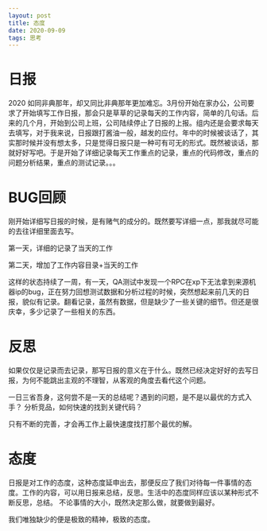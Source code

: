 ```yaml
---
layout: post
title: 态度
date: 2020-09-09
tags: 思考  
---
```


# 日报

2020 如同非典那年，却又同比非典那年更加难忘。3月份开始在家办公，公司要求了开始填写工作日报，那会只是草草的记录每天的工作内容，简单的几句话。后来的几个月，开始到公司上班，公司陆续停止了日报的上报。组内还是会要求每天去填写，对于我来说，日报跟打酱油一般，越发的应付。年中的时候被谈话了，其实那时候并没有想太多，只是觉得日报只是一种可有可无的形式。既然被谈话，那就好好写吧。于是开始了详细记录每天工作重点的记录，重点的代码修改，重点的问题分析结果，重点的测试记录。。。

# BUG回顾

刚开始详细写日报的时候，是有赌气的成分的。既然要写详细一点，那我就尽可能的去往详细里面去写。

第一天，详细的记录了当天的工作

第二天，增加了工作内容目录+当天的工作

这样的状态持续了一周，有一天，QA测试中发现一个RPC在xp下无法拿到来源机器ip的bug，正在努力回想测试数据和分析过程的时候，突然想起来前几天的日报，貌似有记录。翻看记录，虽然有数据，但是缺少了一些关键的细节。但还是很庆幸，多少记录了一些相关的东西。

# 反思

如果仅仅是记录而去记录，那写日报的意义在于什么。既然已经决定好好的去写日报，为何不能跳出主观的不理智，从客观的角度去看代这个问题。

一日三省吾身，这何尝不是一天的总结呢？遇到的问题，是不是以最优的方式入手？ 分析竞品，如何快速的找到关键代码？

只有不断的完善，才会再工作上最快速度找打那个最优的解。

# 态度

日报是对工作的态度，这种态度延申出去，那便反应了我们对待每一件事情的态度。工作的内容，可以用日报来总结，反思。生活中的态度同样应该以某种形式不断反思，总结。
不论事情的大小，既然决定那么做，就要做到最好。

我们唯独缺少的便是极致的精神，极致的态度。


